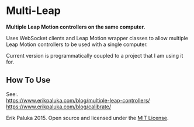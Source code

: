 # Multi-Leap
**Multiple Leap Motion controllers on the same computer.**

Uses WebSocket clients and Leap Motion wrapper classes to allow multiple Leap Motion controllers to be used with a single computer.

Current version is programmatically coupled to a project that I am using it for.

## How To Use
See:.   
https://www.erikpaluka.com/blog/multiple-leap-controllers/   
https://www.erikpaluka.com/blog/calibrate/

Erik Paluka 2015.
Open source and licensed under the [MIT License](http://www.opensource.org/licenses/MIT).
